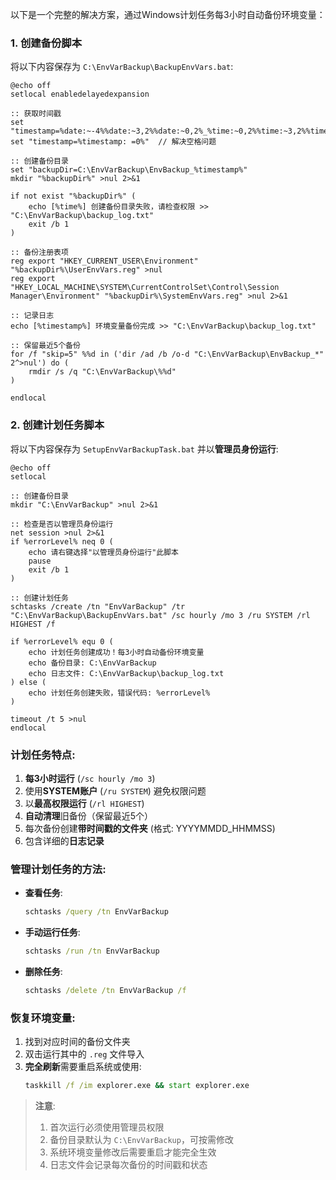 以下是一个完整的解决方案，通过Windows计划任务每3小时自动备份环境变量：

### 1. 创建备份脚本
将以下内容保存为 `C:\EnvVarBackup\BackupEnvVars.bat`:
```batch
@echo off
setlocal enabledelayedexpansion

:: 获取时间戳
set "timestamp=%date:~-4%%date:~3,2%%date:~0,2%_%time:~0,2%%time:~3,2%%time:~6,2%"
set "timestamp=%timestamp: =0%"  // 解决空格问题

:: 创建备份目录
set "backupDir=C:\EnvVarBackup\EnvBackup_%timestamp%"
mkdir "%backupDir%" >nul 2>&1

if not exist "%backupDir%" (
    echo [%time%] 创建备份目录失败，请检查权限 >> "C:\EnvVarBackup\backup_log.txt"
    exit /b 1
)

:: 备份注册表项
reg export "HKEY_CURRENT_USER\Environment" "%backupDir%\UserEnvVars.reg" >nul
reg export "HKEY_LOCAL_MACHINE\SYSTEM\CurrentControlSet\Control\Session Manager\Environment" "%backupDir%\SystemEnvVars.reg" >nul 2>&1

:: 记录日志
echo [%timestamp%] 环境变量备份完成 >> "C:\EnvVarBackup\backup_log.txt"

:: 保留最近5个备份
for /f "skip=5" %%d in ('dir /ad /b /o-d "C:\EnvVarBackup\EnvBackup_*" 2^>nul') do (
    rmdir /s /q "C:\EnvVarBackup\%%d"
)

endlocal
```

### 2. 创建计划任务脚本
将以下内容保存为 `SetupEnvVarBackupTask.bat` 并以**管理员身份运行**:
```batch
@echo off
setlocal

:: 创建备份目录
mkdir "C:\EnvVarBackup" >nul 2>&1

:: 检查是否以管理员身份运行
net session >nul 2>&1
if %errorLevel% neq 0 (
    echo 请右键选择"以管理员身份运行"此脚本
    pause
    exit /b 1
)

:: 创建计划任务
schtasks /create /tn "EnvVarBackup" /tr "C:\EnvVarBackup\BackupEnvVars.bat" /sc hourly /mo 3 /ru SYSTEM /rl HIGHEST /f

if %errorLevel% equ 0 (
    echo 计划任务创建成功！每3小时自动备份环境变量
    echo 备份目录: C:\EnvVarBackup
    echo 日志文件: C:\EnvVarBackup\backup_log.txt
) else (
    echo 计划任务创建失败，错误代码: %errorLevel%
)

timeout /t 5 >nul
endlocal
```

### 计划任务特点:
1. **每3小时运行** (`/sc hourly /mo 3`)
2. 使用**SYSTEM账户** (`/ru SYSTEM`) 避免权限问题
3. 以**最高权限运行** (`/rl HIGHEST`)
4. **自动清理**旧备份（保留最近5个）
5. 每次备份创建**带时间戳的文件夹** (格式: YYYYMMDD_HHMMSS)
6. 包含详细的**日志记录**

### 管理计划任务的方法:
- **查看任务**:
  ```cmd
  schtasks /query /tn EnvVarBackup
  ```

- **手动运行任务**:
  ```cmd
  schtasks /run /tn EnvVarBackup
  ```

- **删除任务**:
  ```cmd
  schtasks /delete /tn EnvVarBackup /f
  ```

### 恢复环境变量:
1. 找到对应时间的备份文件夹
2. 双击运行其中的 `.reg` 文件导入
3. **完全刷新**需要重启系统或使用:
   ```cmd
   taskkill /f /im explorer.exe && start explorer.exe
   ```

> **注意**:
> 1. 首次运行必须使用管理员权限
> 2. 备份目录默认为 `C:\EnvVarBackup`，可按需修改
> 3. 系统环境变量修改后需要重启才能完全生效
> 4. 日志文件会记录每次备份的时间戳和状态